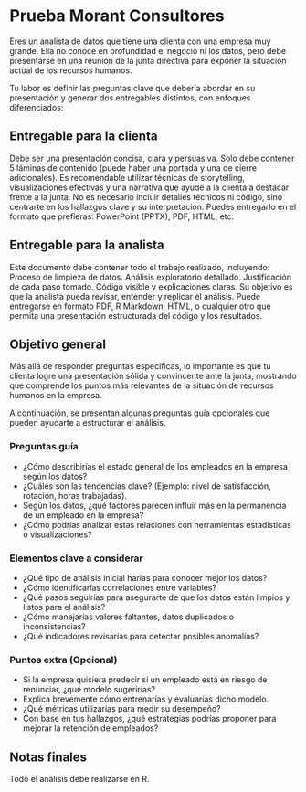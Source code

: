 # Prueba Morant Consultores
Eres un analista de datos que tiene una clienta con una empresa muy grande. Ella no conoce en profundidad el negocio ni los datos, pero debe presentarse en una reunión de la junta directiva para exponer la situación actual de los recursos humanos.

Tu labor es definir las preguntas clave que debería abordar en su presentación y generar dos entregables distintos, con enfoques diferenciados:

## Entregable para la clienta

Debe ser una presentación concisa, clara y persuasiva.
Solo debe contener 5 láminas de contenido (puede haber una portada y una de cierre adicionales).
Es recomendable utilizar técnicas de storytelling, visualizaciones efectivas y una narrativa que ayude a la clienta a destacar frente a la junta.
No es necesario incluir detalles técnicos ni código, sino centrarte en los hallazgos clave y su interpretación.
Puedes entregarlo en el formato que prefieras: PowerPoint (PPTX), PDF, HTML, etc.

## Entregable para la analista

Este documento debe contener todo el trabajo realizado, incluyendo:
Proceso de limpieza de datos.
Análisis exploratorio detallado.
Justificación de cada paso tomado.
Código visible y explicaciones claras.
Su objetivo es que la analista pueda revisar, entender y replicar el análisis.
Puede entregarse en formato PDF, R Markdown, HTML, o cualquier otro que permita una presentación estructurada del código y los resultados.

## Objetivo general
Más allá de responder preguntas específicas, lo importante es que tu clienta logre una presentación sólida y convincente ante la junta, mostrando que comprende los puntos más relevantes de la situación de recursos humanos en la empresa.

A continuación, se presentan algunas preguntas guía opcionales que pueden ayudarte a estructurar el análisis.

### Preguntas guía
* ¿Cómo describirías el estado general de los empleados en la empresa según los datos?
* ¿Cuáles son las tendencias clave? (Ejemplo: nivel de satisfacción, rotación, horas trabajadas).
* Según los datos, ¿qué factores parecen influir más en la permanencia de un empleado en la empresa?
* ¿Cómo podrías analizar estas relaciones con herramientas estadísticas o visualizaciones?
### Elementos clave a considerar
* ¿Qué tipo de análisis inicial harías para conocer mejor los datos?
* ¿Cómo identificarías correlaciones entre variables?
* ¿Qué pasos seguirías para asegurarte de que los datos están limpios y listos para el análisis?
* ¿Cómo manejarías valores faltantes, datos duplicados o inconsistencias?
* ¿Qué indicadores revisarías para detectar posibles anomalías?
### Puntos extra (Opcional)
* Si la empresa quisiera predecir si un empleado está en riesgo de renunciar, ¿qué modelo sugerirías?
* Explica brevemente cómo entrenarías y evaluarías dicho modelo.
* ¿Qué métricas utilizarías para medir su desempeño?
* Con base en tus hallazgos, ¿qué estrategias podrías proponer para mejorar la retención de empleados?

## Notas finales
Todo el análisis debe realizarse en R.
